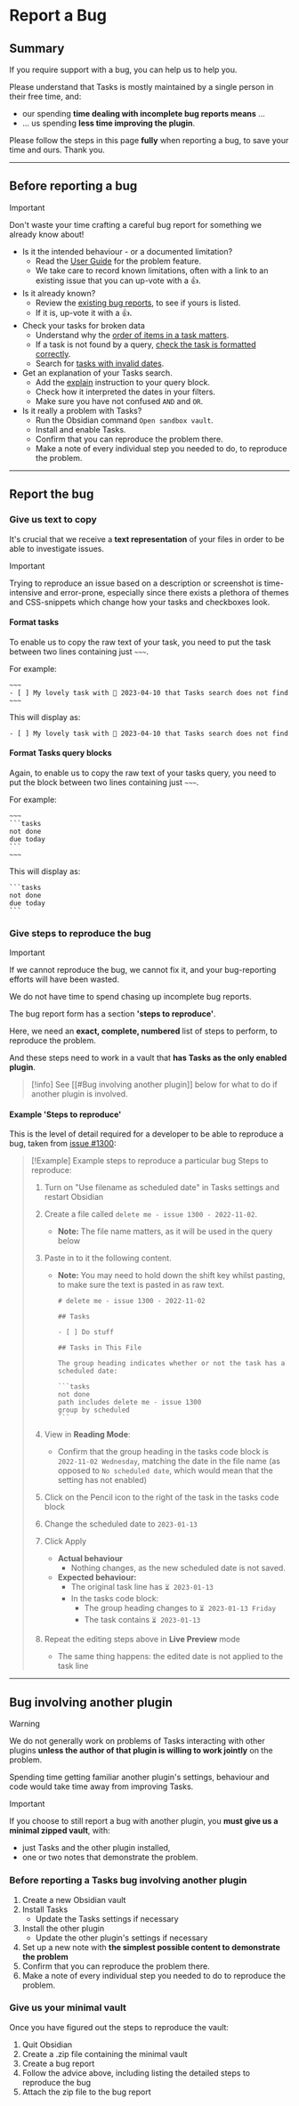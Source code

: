 # Report a Bug

## Summary

If you require support with a bug, you can help us to help you.

Please understand that Tasks is mostly maintained by a single person in their free time, and:

- our spending **time dealing with incomplete bug reports means** ...
- ... us spending **less time improving the plugin**.

Please follow the steps in this page **fully** when reporting a bug, to save your time and ours. Thank you.

---

## Before reporting a bug

> [!important]
> Don't waste your time crafting a careful bug report for something we already know about!

- Is it the intended behaviour - or a documented limitation?
  - Read the [User Guide](https://publish.obsidian.md/tasks/Introduction) for the problem feature.
  - We take care to record known limitations, often with a link to an existing issue that you can up-vote with a 👍.
- Is it already known?
  - Review the [existing bug reports](https://github.com/obsidian-tasks-group/obsidian-tasks/issues?q=is%3Aissue+is%3Aopen+label%3A%22type%3A+bug%22), to see if yours is listed.
  - If it is, up-vote it with a 👍.
- Check your tasks for broken data
  - Understand why the [order of items in a task matters](https://publish.obsidian.md/tasks/Getting+Started/Auto-Suggest#What+do+I+need+to+know+about+the+order+of+items+in+a+task%3F).
  - If a task is not found by a query, [check the task is formatted correctly](https://publish.obsidian.md/tasks/Getting+Started/Auto-Suggest#How+can+I+check+that+my+Task+is+formatted+correctly%3F).
  - Search for [tasks with invalid dates](https://publish.obsidian.md/tasks/Queries/Filters).
- Get an explanation of your Tasks search.
  - Add the [explain](https://publish.obsidian.md/tasks/Queries/Explaining+Queries) instruction to your query block.
  - Check how it interpreted the dates in your filters.
  - Make sure you have not confused `AND` and `OR`.
- Is it really a problem with Tasks?
  - Run the Obsidian command `Open sandbox vault`.
  - Install and enable Tasks.
  - Confirm that you can reproduce the problem there.
  - Make a note of every individual step you needed to do, to reproduce the problem.

---

## Report the bug

### Give us text to copy

It's crucial that we receive a **text representation** of your files in order to be able to investigate issues.

> [!Important]
> Trying to reproduce an issue based on a description or screenshot is time-intensive and error-prone,
> especially since there exists a plethora of themes and CSS-snippets which change how your tasks and checkboxes look.

#### Format tasks

To enable us to copy the raw text of your task, you need to put the task between two lines containing just `~~~`.

For example:

````text
~~~
- [ ] My lovely task with 📅 2023-04-10 that Tasks search does not find
~~~
````

This will display as:

````text
- [ ] My lovely task with 📅 2023-04-10 that Tasks search does not find
````

#### Format Tasks query blocks

Again, to enable us to copy the raw text of your tasks query, you need to put the block between two lines containing just `~~~`.

For example:

````text
~~~
```tasks
not done
due today
```
~~~
````

This will display as:

````text
```tasks
not done
due today
```
````

### Give steps to reproduce the bug

> [!Important]
> If we cannot reproduce the bug, we cannot fix it, and your bug-reporting efforts will have been wasted.
>
> We do not have time to spend chasing up incomplete bug reports.

The bug report form has a section **'steps to reproduce'**.

Here, we need an **exact, complete, numbered** list of steps to perform, to reproduce the problem.

And these steps need to work in a vault that **has Tasks as the only enabled plugin**.

> [!info]
> See [[#Bug involving another plugin]] below for what to do if another plugin is involved.

#### Example 'Steps to reproduce'

This is the level of detail required for a developer to be able to reproduce a bug, taken from [issue #1300](https://github.com/obsidian-tasks-group/obsidian-tasks/issues/1300#issuecomment-1306829403):

> [!Example] Example steps to reproduce a particular bug
> Steps to reproduce:
>
> 1. Turn on "Use filename as scheduled date" in Tasks settings and restart Obsidian
> 2. Create a file called `delete me - issue 1300 - 2022-11-02`.
>     - **Note:** The file name matters, as it will be used in the query below
> 3. Paste in to it the following content.
>     - **Note:** You may need to hold down the shift key whilst pasting, to make sure the text is pasted in as raw text.
>
>         ````text
>         # delete me - issue 1300 - 2022-11-02
>
>         ## Tasks
>
>         - [ ] Do stuff
>
>         ## Tasks in This File
>
>         The group heading indicates whether or not the task has a scheduled date:
>
>         ```tasks
>         not done
>         path includes delete me - issue 1300
>         group by scheduled
>         ```
>         ````
>
> 4. View in **Reading Mode**:
>    - Confirm that the group heading in the tasks code block is `2022-11-02 Wednesday`, matching the date in the file name (as opposed to `No scheduled date`, which would mean that the setting has not enabled)
> 5. Click on the Pencil icon to the right of the task in the tasks code block
> 6. Change the scheduled date to `2023-01-13`
> 7. Click Apply
>     - **Actual behaviour**
>         - Nothing changes, as the new scheduled date is not saved.
>     - **Expected behaviour:**
>         - The original task line has `⏳ 2023-01-13`
>         - In the tasks code block:
>           - The group heading changes to `⏳ 2023-01-13 Friday`
>           - The task contains `⏳ 2023-01-13`
> 8. Repeat the editing steps above in **Live Preview** mode
>     - The same thing happens: the edited date is not applied to the task line

---

## Bug involving another plugin

> [!warning]
> We do not generally work on problems of Tasks interacting with other plugins **unless the author of that plugin is willing to work jointly** on the problem.

Spending time getting familiar another plugin's settings, behaviour and code would take time away from improving Tasks.

> [!important]
> If you choose to still report a bug with another plugin, you **must give us a minimal zipped vault**, with:
>
> - just Tasks and the other plugin installed,
> - one or two notes that demonstrate the problem.

### Before reporting a Tasks bug involving another plugin

1. Create a new Obsidian vault
1. Install Tasks
    - Update the Tasks settings if necessary
1. Install the other plugin
    - Update the other plugin's settings if necessary
1. Set up a new note with **the simplest possible content to demonstrate the problem**
1. Confirm that you can reproduce the problem there.
1. Make a note of every individual step you needed to do to reproduce the problem.

### Give us your minimal vault

Once you have figured out the steps to reproduce the vault:

1. Quit Obsidian
2. Create a .zip file containing the minimal vault
3. Create a bug report
4. Follow the advice above, including listing the detailed steps to reproduce the bug
5. Attach the zip file to the bug report

